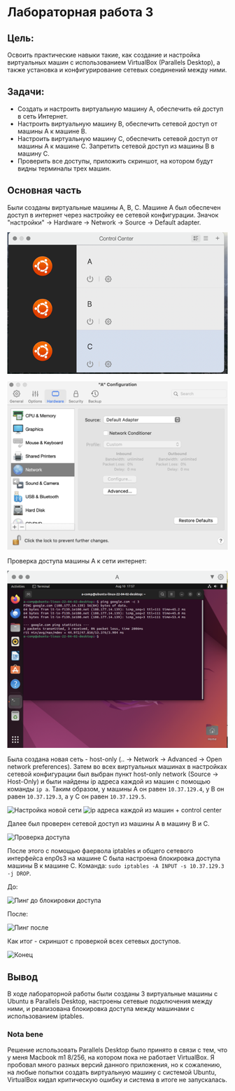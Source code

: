 # Лабораторная работа 3

## Цель:

Освоить практические навыки такие, как создание и настройка виртуальных машин с использованием VirtualBox (Parallels
Desktop),
а также установка и конфигурирование сетевых соединений между ними.

## Задачи:

- Создать и настроить виртуальную машину A, обеспечить ей доступ в сеть Интернет.
- Настроить виртуальную машину B, обеспечить сетевой доступ от машины А к машине В.
- Настроить виртуальную машину С, обеспечить сетевой доступ от машины А к машине C. Запретить сетевой доступ из машины B
  в машину С.
- Проверить все доступы, приложить скриншот, на котором будут видны терминалы трех машин.

## Основная часть

Были созданы виртуальные машины A, B, C. Машине А был обеспечен доступ в интернет через настройку ее сетевой
конфигурации.
Значок "настройки" -> Hardware -> Network -> Source -> Default adapter.

![Три машины](img/three_machines.png)

![Конфигурация сети A](img/a_config.png)

Проверка доступа машины А к сети интернет:

![Проверка доступа в интернет](img/ping_a.png)

Была создана новая сеть - host-only (.. -> Network -> Advanced -> Open network preferences). Затем во всех виртуальных
машинах в настройках сетевой конфигурации был выбран пункт host-only network (Source -> Host-Only) и были найдены ip
адреса каждой из машин с помощью команды ```ip a```. Таким образом, у машины A он равен ```10.37.129.4```, у В он равен
```10.37.129.3```, а у С он равен ```10.37.129.5```.

![Настройка новой сети](img/host-only.png)
![ip адреса каждой из машин + control center](img/ips.png)

Далее был проверен сетевой доступ из машины А в машину B и C.

![Проверка доступа](img/a_check_b_c.png)

После этого с помощью фаервола iptables и общего сетевого интерфейса enp0s3 на машине C была настроена блокировка
доступа
машины B к машине C. Команда: ```sudo iptables -A INPUT -s 10.37.129.3 -j DROP```.

До:

![Пинг до блокировки доступа](img/before_block.png)

После:

![Пинг после](img/after_block.png)

Как итог - скриншот с проверкой всех сетевых доступов.

![Конец](img/to_sum_up.png)

## Вывод

В ходе лабораторной работы были созданы 3 виртуальные машины с Ubuntu в Parallels Desktop, настроены сетевые подключения
между ними, и реализована блокировка доступа между машинами с использованием iptables.

### Nota bene

Решение использовать Parallels Desktop было принято в связи с тем, что у меня Macbook m1 8/256, на котором пока не
работает VirtualBox. Я пробовал много разных версий данного приложения, но к сожалению, на любые попытки создать
виртуальную машину с системой Ubuntu, VirtualBox кидал критическую ошибку и система в итоге не запускалась.